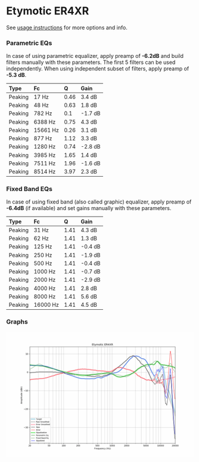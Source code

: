 # Etymotic ER4XR
See [usage instructions](https://github.com/jaakkopasanen/AutoEq#usage) for more options and info.

### Parametric EQs
In case of using parametric equalizer, apply preamp of **-6.2dB** and build filters manually
with these parameters. The first 5 filters can be used independently.
When using independent subset of filters, apply preamp of **-5.3 dB**.

| Type    | Fc       |    Q | Gain    |
|:--------|:---------|:-----|:--------|
| Peaking | 17 Hz    | 0.46 | 3.4 dB  |
| Peaking | 48 Hz    | 0.63 | 1.8 dB  |
| Peaking | 782 Hz   | 0.1  | -1.7 dB |
| Peaking | 6388 Hz  | 0.75 | 4.3 dB  |
| Peaking | 15661 Hz | 0.26 | 3.1 dB  |
| Peaking | 877 Hz   | 1.12 | 3.3 dB  |
| Peaking | 1280 Hz  | 0.74 | -2.8 dB |
| Peaking | 3985 Hz  | 1.65 | 1.4 dB  |
| Peaking | 7511 Hz  | 1.96 | -1.6 dB |
| Peaking | 8514 Hz  | 3.97 | 2.3 dB  |

### Fixed Band EQs
In case of using fixed band (also called graphic) equalizer, apply preamp of **-6.4dB**
(if available) and set gains manually with these parameters.

| Type    | Fc       |    Q | Gain    |
|:--------|:---------|:-----|:--------|
| Peaking | 31 Hz    | 1.41 | 4.3 dB  |
| Peaking | 62 Hz    | 1.41 | 1.3 dB  |
| Peaking | 125 Hz   | 1.41 | -0.4 dB |
| Peaking | 250 Hz   | 1.41 | -1.9 dB |
| Peaking | 500 Hz   | 1.41 | -0.4 dB |
| Peaking | 1000 Hz  | 1.41 | -0.7 dB |
| Peaking | 2000 Hz  | 1.41 | -2.9 dB |
| Peaking | 4000 Hz  | 1.41 | 2.8 dB  |
| Peaking | 8000 Hz  | 1.41 | 5.6 dB  |
| Peaking | 16000 Hz | 1.41 | 4.5 dB  |

### Graphs
![](./Etymotic%20ER4XR.png)